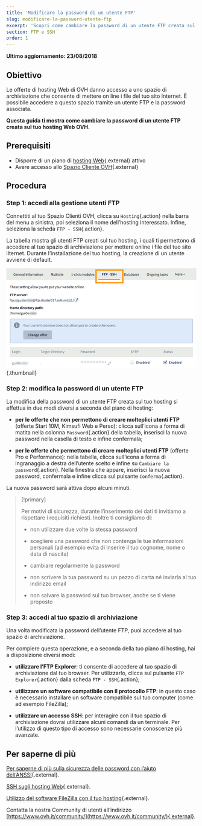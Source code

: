 ```yaml
---
title: 'Modificare la password di un utente FTP'
slug: modificare-la-password-utente-ftp
excerpt: 'Scopri come cambiare la password di un utente FTP creata sul tuo hosting Web OVH'
section: FTP e SSH
order: 1
---
```


**Ultimo aggiornamento: 23/08/2018**

## Obiettivo

Le offerte di hosting Web di OVH danno accesso a uno spazio di archiviazione che consente di mettere on line i file del tuo sito Internet. È possibile accedere a questo spazio tramite un utente FTP e la password associata. 

**Questa guida ti mostra come cambiare la password di un utente FTP creata sul tuo hosting Web OVH.**

## Prerequisiti

- Disporre di un piano di [hosting Web](https://www.ovh.it/hosting-web/){.external} attivo
- Avere accesso allo [Spazio Cliente OVH](https://www.ovh.com/auth/?action=gotomanager&from=https://www.ovh.it/&ovhSubsidiary=it){.external}

## Procedura

### Step 1: accedi alla gestione utenti FTP

Connettiti al tuo Spazio Clienti OVH, clicca su `Hosting`{.action} nella barra del menu a sinistra, poi seleziona il nome dell’hosting interessato. Infine, seleziona la scheda `FTP - SSH`{.action}.

La tabella mostra gli utenti FTP creati sul tuo hosting, i quali ti permettono di accedere al tuo spazio di archiviazione per mettere online i file del tuo sito iIternet. Durante l’installazione del tuo hosting, la creazione di un utente avviene di default.

![ftppassword](images/change-ftp-password-step1.png){.thumbnail}

### Step 2: modifica la password di un utente FTP

La modifica della password di un utente FTP creata sul tuo hosting si effettua in due modi diversi a seconda del piano di hosting:

- **per le offerte che non permettono di creare molteplici utenti FTP** (offerte Start 10M, Kimsufi Web e Perso): clicca sull’icona a forma di matita nella colonna `Password`{.action} della tabella, inserisci la nuova password nella casella di testo e infine confermala;

- **per le offerte che permettono di creare molteplici utenti FTP** (offerte Pro e Performance): nella tabella, clicca sull’icona a forma di ingranaggio a destra dell’utente scelto e infine su `Cambiare la password`{.action}. Nella finestra che appare, inserisci la nuova password, confermala e infine clicca sul pulsante `Conferma`{.action}.

La nuova password sarà attiva dopo alcuni minuti. 

> [!primary]
>
> Per motivi di sicurezza, durante l’inserimento dei dati ti invitiamo a rispettare i requisiti richiesti. Inoltre ti consigliamo di: 
>
> - non utilizzare due volte la stessa password
>
> - scegliere una password che non contenga le tue informazioni personali (ad esempio evita di inserire il tuo cognome, nome o data di nascita)
>
> - cambiare regolarmente la password
>
> - non scrivere la tua password su un pezzo di carta né inviarla al tuo indirizzo email
>
> - non salvare la password sul tuo browser, anche se ti viene proposto
>

### Step 3: accedi al tuo spazio di archiviazione

Una volta modificata la password dell’utente FTP, puoi accedere al tuo spazio di archiviazione.

Per compiere questa operazione, e a seconda della tuo piano di hosting, hai a disposizione diversi modi:

- **utilizzare l’FTP Explorer**: ti consente di accedere al tuo spazio di archiviazione dal tuo browser. Per utilizzarlo, clicca sul pulsante `FTP Explorer`{.action} dalla scheda `FTP - SSH`{.action};

- **utilizzare un software compatibile con il protocollo FTP**: in questo caso è necessario installare un software compatibile sul tuo computer (come ad esempio FileZilla);

- **utilizzare un accesso SSH**: per interagire con il tuo spazio di archiviazione dovrai utilizzare alcuni comandi da un terminale. Per l’utilizzo di questo tipo di accesso sono necessarie conoscenze più avanzate.

## Per saperne di più

[Per saperne di più sulla sicurezza delle password con l’aiuto dell’ANSSI](https://www.getsafeonline.org/protecting-yourself/passwords/){.external}.

[SSH sugli hosting Web](https://docs.ovh.com/it/hosting/hosting_condiviso_guida_allutilizzo_di_filezilla/){.external}.

[Utilizzo del software FileZilla con il tuo hosting](https://docs.ovh.com/it/hosting/hosting_condiviso_il_protocollo_ssh/){.external}.


Contatta la nostra Community di utenti all’indirizzo [https://www.ovh.it/community/](https://www.ovh.it/community/){.external}.